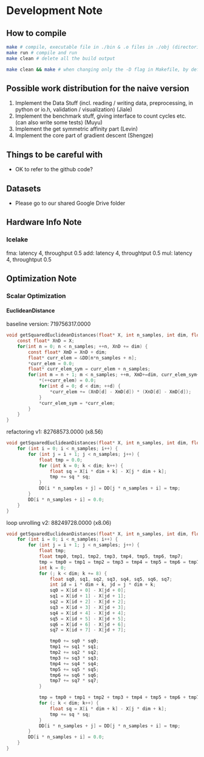 # Development Note

## How to compile
```bash
make # compile, executable file in ./bin & .o files in ./obj (directories automatically created)
make run # compile and run
make clean # delete all the build output

make clean && make # when changing only the -D flag in Makefile, by default it will not compile again :S; so first delete all and then re-build
```

## Possible work distribution for the naive version
1. Implement the Data Stuff (incl. reading / writing data, preprocessing, in python or io.h, validation / visualization) (Jiale)
2. Implement the benchmark stuff, giving interface to count cycles etc. (can also write some tests) (Muyu)
3. Implement the get symmetric affinity part (Levin)
4. Implement the core part of gradient descent (Shengze)

## Things to be careful with
- OK to refer to the github code?

## Datasets
- Please go to our shared Google Drive folder

## Hardware Info Note
### Icelake
fma: latency 4, throughput 0.5
add: latency 4, throughtput 0.5
mul: latency 4, throughtput 0.5

## Optimization Note

### Scalar Optimization

#### EuclideanDistance

baseline version: 719756317.0000
```c
void getSquaredEuclideanDistances(float* X, int n_samples, int dim, float* DD) {
    const float* XnD = X;
    for(int n = 0; n < n_samples; ++n, XnD += dim) {
        const float* XmD = XnD + dim;
        float* curr_elem = &DD[n*n_samples + n];
        *curr_elem = 0.0;
        float* curr_elem_sym = curr_elem + n_samples;
        for(int m = n + 1; m < n_samples; ++m, XmD+=dim, curr_elem_sym+=n_samples) {
            *(++curr_elem) = 0.0;
            for(int d = 0; d < dim; ++d) {
                *curr_elem += (XnD[d] - XmD[d]) * (XnD[d] - XmD[d]);
            }
            *curr_elem_sym = *curr_elem;
        }
    }
}
```

refactoring v1: 82768573.0000 (x8.56)
```c
void getSquaredEuclideanDistances(float* X, int n_samples, int dim, float* DD) {
    for (int i = 0; i < n_samples; i++) {
        for (int j = i + 1; j < n_samples; j++) {
            float tmp = 0.0;
            for (int k = 0; k < dim; k++) {
                float sq = X[i * dim + k] - X[j * dim + k];
                tmp += sq * sq;
            }
            DD[i * n_samples + j] = DD[j * n_samples + i] = tmp;
        }
        DD[i * n_samples + i] = 0.0;
    }
}
```

loop unrolling v2: 88249728.0000 (x8.06)
```c
void getSquaredEuclideanDistances(float* X, int n_samples, int dim, float* DD) {
    for (int i = 0; i < n_samples; i++) {
        for (int j = i + 1; j < n_samples; j++) {
            float tmp;
            float tmp0, tmp1, tmp2, tmp3, tmp4, tmp5, tmp6, tmp7;
            tmp = tmp0 = tmp1 = tmp2 = tmp3 = tmp4 = tmp5 = tmp6 = tmp7 = 0.0;
            int k = 0;
            for (; k < dim; k += 8) {
                float sq0, sq1, sq2, sq3, sq4, sq5, sq6, sq7;
                int id = i * dim + k, jd = j * dim + k;
                sq0 = X[id + 0] - X[jd + 0];
                sq1 = X[id + 1] - X[jd + 1];
                sq2 = X[id + 2] - X[jd + 2];
                sq3 = X[id + 3] - X[jd + 3];
                sq4 = X[id + 4] - X[jd + 4];
                sq5 = X[id + 5] - X[jd + 5];
                sq6 = X[id + 6] - X[jd + 6];
                sq7 = X[id + 7] - X[jd + 7];

                tmp0 += sq0 * sq0;
                tmp1 += sq1 * sq1;
                tmp2 += sq2 * sq2;
                tmp3 += sq3 * sq3;
                tmp4 += sq4 * sq4;
                tmp5 += sq5 * sq5;
                tmp6 += sq6 * sq6;
                tmp7 += sq7 * sq7;
            }

            tmp = tmp0 + tmp1 + tmp2 + tmp3 + tmp4 + tmp5 + tmp6 + tmp7;
            for (; k < dim; k++) {
                float sq = X[i * dim + k] - X[j * dim + k];
                tmp += sq * sq;
            }
            DD[i * n_samples + j] = DD[j * n_samples + i] = tmp;
        }
        DD[i * n_samples + i] = 0.0;
    }
}
```
